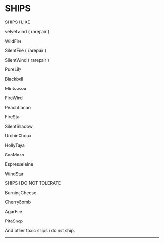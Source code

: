 # SHIPS

SHIPS I LIKE

velvetwind ( rarepair )

WildFire

SilentFire ( rarepair )

SilentWind ( rarepair )

PureLily

Blackbell

Mintcocoa

FireWind

PeachCacao

FireStar

SilentShadow

UrchinChoux

HollyTaya

SeaMoon

Espresseleine

WindStar



SHIPS I DO NOT TOLERATE

BurningCheese

CherryBomb

AgarFire

PitaSnap

And other toxic ships i do not ship.

---------------------------------------

